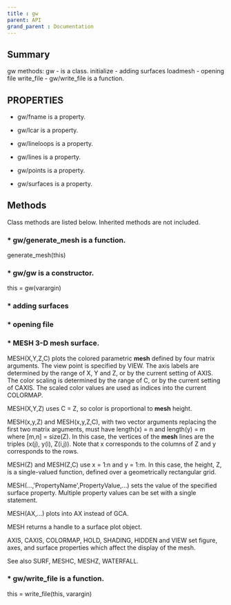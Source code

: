 ```yaml
---
title : gw
parent: API
grand_parent : Documentation
---
```

## Summary
gw methods:
gw - is a class.
initialize - adding surfaces
loadmesh - opening file
write_file - gw/write_file is a function.
## PROPERTIES
* gw/fname is a property.

* gw/lcar is a property.

* gw/lineloops is a property.

* gw/lines is a property.

* gw/points is a property.

* gw/surfaces is a property.

## Methods
Class methods are listed below. Inherited methods are not included.
### * gw/generate_mesh is a function.
generate_mesh(this)

### * gw/gw is a constructor.
this = gw(varargin)

### * adding surfaces

### * opening file

### * MESH   3-D **mesh** surface.
MESH(X,Y,Z,C) plots the colored parametric **mesh** defined by
four matrix arguments.  The view point is specified by VIEW.
The axis labels are determined by the range of X, Y and Z,
or by the current setting of AXIS.  The color scaling is determined
by the range of C, or by the current setting of CAXIS.  The scaled
color values are used as indices into the current COLORMAP.

MESH(X,Y,Z) uses C = Z, so color is proportional to **mesh** height.

MESH(x,y,Z) and MESH(x,y,Z,C), with two vector arguments replacing
the first two matrix arguments, must have length(x) = n and
length(y) = m where [m,n] = size(Z).  In this case, the vertices
of the **mesh** lines are the triples (x(j), y(i), Z(i,j)).
Note that x corresponds to the columns of Z and y corresponds to
the rows.

MESH(Z) and MESH(Z,C) use x = 1:n and y = 1:m.  In this case,
the height, Z, is a single-valued function, defined over a
geometrically rectangular grid.

MESH(...,'PropertyName',PropertyValue,...) sets the value of
the specified surface property.  Multiple property values can be set
with a single statement.

MESH(AX,...) plots into AX instead of GCA.

MESH returns a handle to a surface plot object.

AXIS, CAXIS, COLORMAP, HOLD, SHADING, HIDDEN and VIEW set figure,
axes, and surface properties which affect the display of the mesh.

See also SURF, MESHC, MESHZ, WATERFALL.

### * gw/write_file is a function.
this = write_file(this, varargin)

